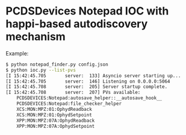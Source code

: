 PCDSDevices Notepad IOC with happi-based autodiscovery mechanism
================================================================

Example:

```bash
$ python notepad_finder.py config.json
$ python ioc.py --list-pvs
[I 15:42:45.705       server:  133] Asyncio server starting up...
[I 15:42:45.705       server:  146] Listening on 0.0.0.0:5064
[I 15:42:45.708       server:  205] Server startup complete.
[I 15:42:45.708       server:  207] PVs available:
    PCDSDEVICES:Notepad:autosave_helper::__autosave_hook__
    PCDSDEVICES:Notepad:file_checker_helper
    XCS:MON:MPZ:01:OphydReadback
    XCS:MON:MPZ:01:OphydSetpoint
    XPP:MON:MPZ:07A:OphydReadback
    XPP:MON:MPZ:07A:OphydSetpoint
```
